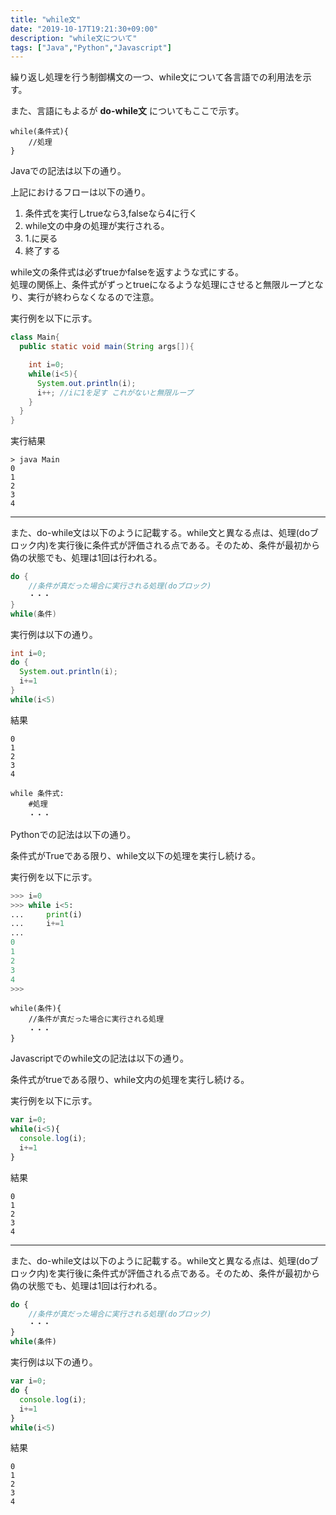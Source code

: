 ```yaml
---
title: "while文"
date: "2019-10-17T19:21:30+09:00"
description: "while文について"
tags: ["Java","Python","Javascript"]
---
```


繰り返し処理を行う制御構文の一つ、while文について各言語での利用法を示す。  

また、言語にもよるが **do-while文** についてもここで示す。

<div class="note_content_by_programming_language" id="note_content_Java">

```
while(条件式){
    //処理
}
```

Javaでの記法は以下の通り。

上記におけるフローは以下の通り。  

1. 条件式を実行しtrueなら3,falseなら4に行く
2. while文の中身の処理が実行される。
3. 1.に戻る
4. 終了する

while文の条件式は必ずtrueかfalseを返すような式にする。  
処理の関係上、条件式がずっとtrueになるような処理にさせると無限ループとなり、実行が終わらなくなるので注意。  

実行例を以下に示す。  

```java
class Main{
  public static void main(String args[]){

    int i=0;
    while(i<5){
      System.out.println(i);
      i++; //iに1を足す これがないと無限ループ
    }
  }
}
```

実行結果

```
> java Main
0
1
2
3
4
```

<hr>

また、do-while文は以下のように記載する。while文と異なる点は、処理(doブロック内)を実行後に条件式が評価される点である。そのため、条件が最初から偽の状態でも、処理は1回は行われる。

```java
do {
    //条件が真だった場合に実行される処理(doブロック)
    ・・・
}
while(条件)
```

実行例は以下の通り。

```java
int i=0;
do {
  System.out.println(i);
  i+=1
}
while(i<5)
```

結果

```
0
1
2
3
4
```


</div>
<div class="note_content_by_programming_language" id="note_content_Python">

```
while 条件式:
    #処理
    ・・・
```

Pythonでの記法は以下の通り。

条件式がTrueである限り、while文以下の処理を実行し続ける。

実行例を以下に示す。

```python
>>> i=0   
>>> while i<5:
...     print(i)
...     i+=1
... 
0
1
2
3
4
>>>
```

</div>
<div class="note_content_by_programming_language" id="note_content_Javascript">

```
while(条件){
    //条件が真だった場合に実行される処理
    ・・・
}
```

Javascriptでのwhile文の記法は以下の通り。

条件式がtrueである限り、while文内の処理を実行し続ける。

実行例を以下に示す。

```javascript
var i=0;
while(i<5){
  console.log(i);
  i+=1
}
```

結果

```
0
1
2
3
4
```

<hr>

また、do-while文は以下のように記載する。while文と異なる点は、処理(doブロック内)を実行後に条件式が評価される点である。そのため、条件が最初から偽の状態でも、処理は1回は行われる。

```javascript
do {
    //条件が真だった場合に実行される処理(doブロック)
    ・・・
}
while(条件)
```

実行例は以下の通り。

```javascript
var i=0;
do {
  console.log(i);
  i+=1
}
while(i<5)
```

結果

```
0
1
2
3
4
```

</div>




